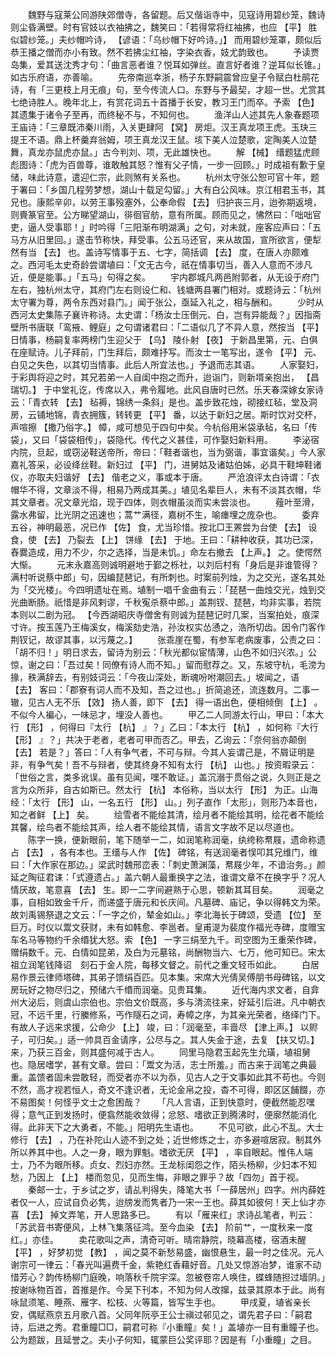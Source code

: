 <!-- { "loadSidebar": true } -->
　　魏野与寇莱公同游陕郊僧寺，各留题。后又偕诣寺中，见寇诗用碧纱笼，魏诗则尘昏满壁。时有官妓以衣袖拂之，魏笑曰：「若得常将红袖拂，也应 【平】 胜似碧纱笼。」夫纱帽吟诗， 【谚语：「乌纱帽下好吟诗。」】 而用碧纱笼罩，颇似后恭王播之僧而亦小有致。然不若拂尘红袖，字染衣香，妓尤韵致也。 
　　予读贾岛集，爱其送沈秀才句：「曲言恶者谁？悦耳如弹丝。直言好者谁？逆耳似长锥。」如古乐府语，亦善喻。 
　　先帝南巡幸浙，杨子东野嗣震曾应皇子令赋白杜鹃花诗，有「三更枝上月无痕」句，至今传流人口。东野与予最契，才超一世。尤赏其七绝诗胜人。晚年北上，有赏花词五十首播于长安，教习王门而卒。予索 【色】 其遗集于诸令子至再，而终秘不与，不知何也。 
　　渔洋山人述其先人象春题项王庙诗：「三章既沛秦川雨，入关更肆阿 【窝】 房炬。汉王真龙项王虎。玉玦三提王不语。鼎上杯羹弃翁姆，项王真龙汉王鼠。垓下美人泣楚歌，定陶美人泣楚舞，真龙亦鼠虎亦鼠。」古今判刘、项，无此雄快也。 
　　解 【械】 缙题猛虎顾彪图诗：「虎为百兽尊，谁敢触其怒？惟有父子情，一步一回顾。」时成祖有歉于皇储，味此诗意，遣迎仁宗，此则煞有关系也。 
　　杭州太守张公恕可官十年，题于署曰：「乡国几程劳梦想，湖山十载足勾留。」大有白公风味。京江相君玉书，其兄也。康熙辛卯，以劳王事殁塞外，公奉命假 【去】 归护丧三月，迨弥期返境，则賷篆官至。公方睇望湖山，徘徊官舫，意有所属。顾而见之，怫然曰：「咄咄官吏，逼人受事耶！」时吟得「三阳渐布明湖满」之句，对未就，座客应声曰：「五马方从旧里回。」遂击节称快，拜受事。公五马还官，来从故国，宣所欲言，便犁然有当 【去】 也。盖诗写情事于五、七字，简括调 【去】 度，在唐人亦颇难之。西河毛太史奇龄尝谓埴曰：「文无古今，祇在情事切当，善入人意而不涉凡近，便是能事。」「五马」句得之矣。 
　　宇内郡城凡两邑附郭者，从无设于府门左右，独杭州太守，其府门左右则设仁和、钱塘两县署门相对。或题诗云：「杭州太守署为尊，两令东西对县门。」闻于张公，亟延入礼之，相与酬和。 
　　少时从西河太史集陈子襄许称诗。太史谓：「杨汝士压倒元、白，岂有异能哉？」因指斋壁所书唐联「鸾掖、鲤庭」之句谓诸君曰：「二语似几了不异人意，然按当 【平】 日情事，杨嗣复率两榜门生迎父于 【乌】 陵仆射 【夜】 于新昌里第，元、白俱在座赋诗。儿子拜前，门生拜后，颇难抒写。而汝士一笔写出，遂令 【平】 元、白见之失色，以其切当情事。此后人所宜法也。」予退而志其语。 
　　人家娶妇，于彩舆将迎之时，其兄若弟一人自闺中抱之而升，迨诣门，则新壻亲抱出， 【昌瑞切。】 于中堂礼讫，传席以入，弗令履地。此风自唐时已然。乐天春深嫁女家诗云：「青衣转 【去】 毡褥，锦绣一条斜」是也。盖步致花烛，砌接红毡，堂及洞房，云铺地锦，青衣拥簇，转转更 【平】 番，以达于新妇之居。斯时饮对交杯，声喧擦 【撒乃俗字。】 幛，咸可想见于四句中矣。今杭俗用米袋承毡，名曰「传袋」，又曰「袋袋相传」，袋隐代。传代之义甚佳，可作娶妇新料用。 
　　李泌宿内院，旦起，或窃泌鞋送帝所，帝曰：「鞋者谐也，当为弼谐，事宜谐矣。」今人家嘉礼答采，必设绛丝鞋。新妇过 【平】 门，进舅姑及诸姑伯姊，必具干鞋坤鞋诸仪，亦取夫妇谐好 【去】 偕老之义，事或本于唐。 
　　严沧浪评太白诗谓：「衣帽华不得，文章淡不得，相易乃两成其美。」埴见名辈巨人，未有不淡其衣帽，华其文章者。况文章光焰，现于四体，则衣帽虽淡而实未尝淡也。 
　　薤叶至滑，露水弗留，比光阴之迅速也；蒿艹满径，嘉树不生，喻瘗埋之庞杂也。 
　　委弃五谷，神明最恶，况已作 【佐】 食，尤当珍惜。按北□王罴尝为台使 【去】 设食，使 【去】 乃裂去 【上】 饼缘 【去】 于地。王曰：「耕种收获，其功已深，舂爨造成，用力不少，尔之选择，当是未饥。」命左右撤去 【上声。】 之。使愕然大惭。 
　　元末永嘉高则诚明避地于鄞之栎社，以刘后村有「身后是非谁管得？满村听说蔡中郎」句，因编琵琶记，有所刺也。时案前列烛，为之交光，遂名其处为「交光楼」。今四明遗址在焉。埴制一唱千金曲有云：「琵琶一曲烛交光，烛到交光曲断肠。祇惜是非风剌谬，千秋寃杀蔡中郎。」盖荆钗、琵琶，均非实事，若院本则以二剧为冠。 【今西湖昭庆寺僧舍有则诚为琵琶记时几案，当案拍处，痕深寸许。按玉莲乃王梅溪女，梅溪劾史浩，孙汝权实怂慂之，浩所切齿。因令门客作荆钗记，故谬其事，以污蔑之。】 
　　张乖崖在蜀，有参军老病废事，公责之曰：「胡不归！」明日求去，留诗为别云：「秋光都似宦情薄，山色不如归兴浓。」公惊，谢之曰：「吾过矣！同僚有诗人而不知。」留而慰荐之。又，东坡守杭，毛滂为掾，秩满辞去，有别妓词云：「今夜山深处，断魂吩咐潮回去。」坡闻之，语 【去】 客曰：「郡寮有词人而不及知，吾之过也。」折简追还，流连数月。二事一辙，见古人无不乐 【效】 扬人善，即下 【去】 得一语出色，便相倾倒 【上】 。不似今人褊心，一味忌才，埋没人善也。 
　　甲乙二人同游太行山，甲曰：「本大行 【形】 ，何得曰『太行 【杭】 』？」乙曰：「本太行 【杭】 ，如何称『大行 【形】 』？」共决于老者，老者可甲而否乙。甲去，乙询云：「奈何翁亦颠倒 【去】 若是？」答曰：「人有争气者，不可与辩。今其人妄谓己是，不屑证明是非，有争气矣！吾不与辩者，使其终身不知有太行 【杭】 山也。」按资暇录云：「世俗之言，类多讹误。虽有见闻，嘿不敢证。」盖沉溺于贯俗之说，久则正是之言为众所非，自古如斯已。然太行 【杭】 本俗称，当以太行 【形】 为正。山海经：「太行 【形】 山，一名五行 【形】 山。」列子直作「太形」，则形乃本音也，知之者鲜 【上】 矣。 
　　绘雪者不能绘其清，绘月者不能绘其明，绘花者不能绘其馨，绘鸟者不能绘其声，绘人者不能绘其情，语言文字故不足以尽道也。 
　　陈字一换，便新眼前，笔下随举一二，如润笔称润毫，纨绔称帬屐，遗命称遗占 【去】 ，各有本也。王缙与人作 【佐】 碑铭，有送润毫者悮叩其兄维门，维曰：「大作家在那边。」梁武时魏邢峦表：「刺史萧渊藻，帬屐少年，不谙治务。」颜延之陶征君诔：「式遵遗占。」盖六朝人最重换字之法，谁谓文章不在换字乎？况人情厌故，笔意喜 【去】 生。即一二字间避熟于心思，顿新其耳目矣。 
　　润毫之事，自相如致金千斤，而递盛于唐元和长庆间。凡墓碑、庙记，争以得韩文为荣。故刘禹锡祭退之文云：「一字之价，辇金如山。」李北海长于碑颂，受遗 【位】 至巨万。时仪以鬻文获财，未有如韩愈、李邕者。皇甫湜为裴度作福光寺碑，度赠宝车名马等物约千余缗犹大怒。索 【色】 一字三绢至九千。司空图为王重荣作碑，赠绢数千。元、白情如昆弟，及白为元墓铭，尚酬物当六、七万，他可知已。宋太祖立润笔钱降诏　刻石于金人院，每移文督之。前代之重文轻币如此。 
　　白居易作景云律师塔碑，其弟子馈绢百匹。见本集。宋席大光倩吴傅朋书母碑铭，以文房玩好之物尽归之，预储六千缗而润毫。见贵耳集。 
　　近代海内求文者，自弇州大泌后，则虞山宗伯也。宗伯文价既高，多与清流往来，好延引后进。凡中朝衣冠，不远千里，行縢修系，丐作隧石之词，寿幛之序，为其亲光荣者，络绎门下。有故人子远来求援，公命少 【上】 竣，曰：「润毫至，丰啬尽 【津上声。】 以赆子，可归矣。」适一帅具百金请序，公尽与之。其人失金于途，去复 【扶又切。】 来，乃获三百金，则其盛何减于古人。 
　　同里马隐君玉起先生允璜，埴祖舅也。隐居嗜学，甚有文章。尝曰：「鬻文为活，志士所羞。」而古来于润笔之典最重。盖馈者固未尝敢轻，而受者亦不以为忝，见古人之于文事如此其不苟也。今则不然，高才视若恒人，奇文不逢识者，无论金帛之投，杳不可得，即区区餔餟，亦不易图矣！何怪乎文士之愈困哉？ 
　　「凡人言语，正到快意时，便截然能忍嘿得；意气正到发扬时，便翕然能收敛得；忿怒、嗜欲正到腾沸时，便廓然能消化得。此非天下之大勇者，不能。」阳明先生语也。 
　　不见可欲，此心不乱。大士修行 【去】 ，乃在补陀山人迹不到之处；近世修炼之士，亦多避喧居寂。制其外所以养其中也。人之一身，眼为罪魁。嗜欲无厌 【平】 ，率自眼起。惟伟人端士，乃不为眼所移。贞女、烈妇亦然。王龙标闺怨之作，陌头杨柳，少妇本不知愁，乃因上 【上】 楼而忽见，见而生悔，非眼之罪乎？故「四勿」首于视。 
　　秦邮一士，于乡试之岁，请乩判得失，降笔大书「一薛居州」四字。州内薛姓者仅一人，应试自负必隽，迨牓发而隽者乃一宋一王也。薛其如彼何！天上仙才亦喜 【去】 掉文弄笔，开人思路多已。 
　　有以「雁来红」求诗乩笔者，判云：「苏武音书寄便风，上林飞集落征鸿。至今血染 【去】 阶前艹，一度秋来一度红。」亦佳。 
　　卖花歌叫之声，清奇可听。晴帘静院，晓幕高楼，宿酒未醒 【平】 ，好梦初觉 【教】 ，闻之莫不新愁易盛，幽恨悬生，最一时之佳况。元人谢宗可一律云：「春光叫遍费千金，紫艳红香藉好音。几处又惊游冶梦，谁家不动惜芳心？韵传杨柳门庭晚，响落秋千院宇深。忽被卷帘人唤住，蝶蜂随担过墙阴。」按谢咏物百首，首推是作。今吴下刊本，不知为何人改撺，兹录其原本于此。尚有咏鼠须笔、睡燕、雁字、松枝、火等篇，皆写生手也。 
　　甲戌夏，埴省亲长安，偶赋燕京五月歌八首。父同年阮亭王公士禛过邨见之，谓先君子曰：「嗣君诗，后进之秀。君重瞳□□，嗣君可称『小重瞳』矣！」盖埴亦一目有重瞳子也。公为题跋，且延誉之。夫小子何知，辄蒙巨公奖评耶？因是有「小重瞳」之目。 
